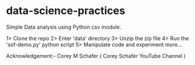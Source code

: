 # data-science-practices

Simple Data analysis using Python csv module.

1> Clone the repo
2> Enter 'data' directory
3> Unzip the zip file
4> Run the 'sof-demo.py' python script
5> Manipulate code and experiment more...

Acknowledgement:- Corey M Schafer ( Corey Schafer YouTube Channel )
